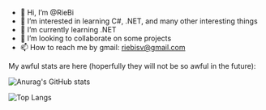 - 👋 Hi, I’m @RieBi
- 👀 I’m interested in learning C#, .NET, and many other interesting things
- 🌱 I’m currently learning .NET
- 💞️ I’m looking to collaborate on some projects
- 📫 How to reach me by gmail: riebisv@gmail.com

My awful stats are here (hoperfully they will not be so awful in the future):

![Anurag's GitHub stats](https://github-readme-stats.vercel.app/api?username=riebi)

![Top Langs](https://github-readme-stats.vercel.app/api/top-langs/?username=riebi)
